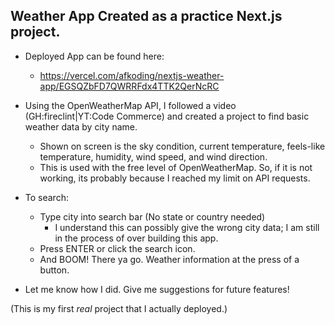 ## Weather App Created as a practice Next.js project.

- Deployed App can be found here:

  - https://vercel.com/afkoding/nextjs-weather-app/EGSQZbFD7QWRRFdx4TTK2QerNcRC

- Using the OpenWeatherMap API, I followed a video (GH:fireclint|YT:Code Commerce) and created a project to find basic weather data by city name.

  - Shown on screen is the sky condition, current temperature, feels-like temperature, humidity, wind speed, and wind direction.
  - This is used with the free level of OpenWeatherMap. So, if it is not working, its probably because I reached my limit on API requests.

- To search:

  - Type city into search bar (No state or country needed)
    - I understand this can possibly give the wrong city data; I am still in the process of over building this app.
  - Press ENTER or click the search icon.
  - And BOOM! There ya go. Weather information at the press of a button.

- Let me know how I did. Give me suggestions for future features!

(This is my first _real_ project that I actually deployed.)
